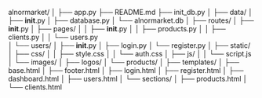 alnormarket/
│
├── app.py
├── README.md
├── init_db.py
│
├── data/
│   ├── __init__.py
│   ├── database.py
│   └── alnormarket.db
│
├── routes/
│   ├── __init__.py
│   ├── pages/
│   │   ├── __init__.py
│   │   ├── products.py
│   │   ├── clients.py
│   │   └── users.py       
│   └── users/
│       ├── __init__.py
│       ├── login.py
│       └── register.py
│
├── static/
│   ├── css/
│   │   ├── style.css
│   │   └── auth.css
│   ├── js/
│   │   └── script.js
│   └── images/
│       ├── logos/
│       └── products/
│
├── templates/
│   ├── base.html
│   ├── footer.html
│   ├── login.html
│   ├── register.html
│   ├── dashboard.html
│   ├── users.html
│   └── sections/
│       ├── products.html
│       └── clients.html
